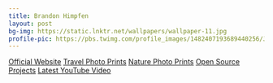 ```yaml
---	
title: Brandon Himpfen	
layout: post	
bg-img: https://static.lnktr.net/wallpapers/wallpaper-11.jpg
profile-pic: https://pbs.twimg.com/profile_images/1482407193689440256/JTlQS60d_400x400.jpg
---	
```


  <div class="links">	
    <a href="https://tinyurl.com/yufy5hxa" class="btn btn-outline-secondary btn-lg btn-block">Official Website</a>	
    <a href="https://tinyurl.com/w4cdytw5" class="btn btn-outline-primary btn-lg btn-block">Travel Photo Prints</a>	
    <a href="https://tinyurl.com/2ayrvrn8" class="btn btn-outline-primary btn-lg btn-block">Nature Photo Prints</a>	
    <a href="https://tinyurl.com/93fthsc" class="btn btn-outline-dark btn-lg btn-block">Open Source Projects</a>
     <a href="https://tinyurl.com/92d6k8u3" class="btn btn-outline-danger btn-lg btn-block">Latest YouTube Video</a>
  </div>

